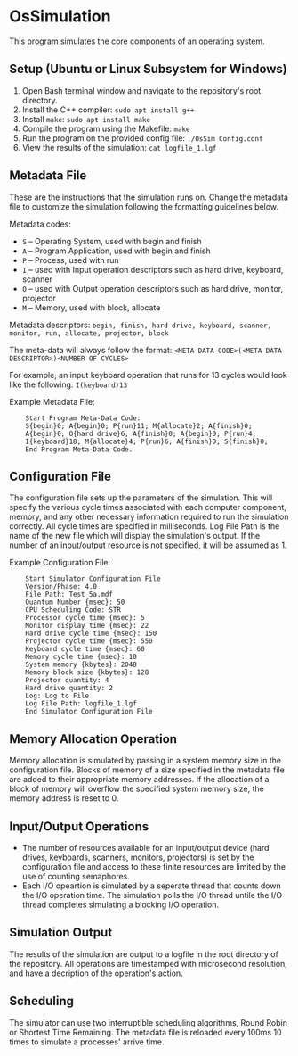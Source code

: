 # OsSimulation
This program simulates the core components of an operating system.

## Setup (Ubuntu or Linux Subsystem for Windows)
1. Open Bash terminal window and navigate to the repository's root directory.
2. Install the C++ compiler: `sudo apt install g++`
3. Install `make`: `sudo apt install make`
4. Compile the program using the Makefile: `make`
5. Run the program on the provided config file: `./OsSim Config.conf`
6. View the results of the simulation: `cat logfile_1.lgf`

## Metadata File
These are the instructions that the simulation runs on. Change the metadata file to customize the simulation following the formatting guidelines below.

Metadata codes:
- `S` &ndash; Operating System, used with begin and finish
- `A` &ndash; Program Application, used with begin and finish
- `P` &ndash; Process, used with run
- `I` &ndash; used with Input operation descriptors such as hard drive, keyboard, scanner
- `O` &ndash; used with Output operation descriptors such as hard drive, monitor, projector
- `M` &ndash; Memory, used with block, allocate

Metadata descriptors:
`begin, finish, hard drive, keyboard, scanner, monitor, run, allocate, projector, block`

The meta-data will always follow the format:
`<META DATA CODE>(<META DATA DESCRIPTOR>)<NUMBER OF CYCLES>`

For example, an input keyboard operation that runs for 13 cycles would look like the following:
`I(keyboard)13`

Example Metadata File:

        Start Program Meta-Data Code:
        S{begin}0; A{begin}0; P{run}11; M{allocate}2; A{finish}0;
        A{begin}0; O{hard drive}6; A{finish}0; A{begin}0; P{run}4;
        I{keyboard}18; M{allocate}4; P{run}6; A{finish}0; S{finish}0;
        End Program Meta-Data Code.

## Configuration File
The configuration file sets up the parameters of the simulation. This will specify the various cycle times associated with each computer component, memory, and any other necessary information required to run the simulation correctly. All cycle times are specified in milliseconds. Log File Path is the name of the new file which will display the simulation's output. If the number of an input/output resource is not specified, it will be assumed as 1.

Example Configuration File:

        Start Simulator Configuration File
        Version/Phase: 4.0
        File Path: Test_5a.mdf
        Quantum Number {msec}: 50
        CPU Scheduling Code: STR
        Processor cycle time {msec}: 5
        Monitor display time {msec}: 22
        Hard drive cycle time {msec}: 150
        Projector cycle time {msec}: 550
        Keyboard cycle time {msec}: 60
        Memory cycle time {msec}: 10
        System memory {kbytes}: 2048
        Memory block size {kbytes}: 128
        Projector quantity: 4
        Hard drive quantity: 2
        Log: Log to File
        Log File Path: logfile_1.lgf
        End Simulator Configuration File

## Memory Allocation Operation
Memory allocation is simulated by passing in a system memory size in the configuration file. Blocks of memory of a size specified in the metadata file are added to their appropriate memory addresses. If the allocation of a block of memory will overflow the specified system memory size, the memory address is reset to 0.

## Input/Output Operations
- The number of resources available for an input/output device (hard drives, keyboards, scanners, monitors, projectors) is set by the configuration file and access to these finite resources are limited by the use of counting semaphores.
- Each I/O opeartion is simulated by a seperate thread that counts down the I/O operation time. The simulation polls the I/O thread untile the I/O thread completes simulating a blocking I/O operation.

## Simulation Output
The results of the simulation are output to a logfile in the root directory of the repository. All operations are timestamped with microsecond resolution, and have a decription of the operation's action.

## Scheduling
The simulator can use two interruptible scheduling algorithms, Round Robin or Shortest Time Remaining. The metadata file is reloaded every 100ms 10 times to simulate a processes' arrive time.
